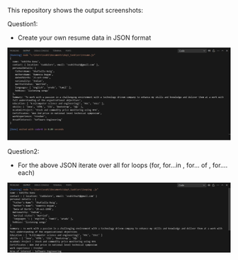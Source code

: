 This repository shows the output screenshots:

Question1:




- Create your own resume data in JSON format



![Output Screenshots](./src/assets/resume.png)


 Question2:

 - For the above JSON iterate over all for loops (for, for...in , for... of , for.... each)

![Output Screenshots](./src/assets/looping_output.png)

